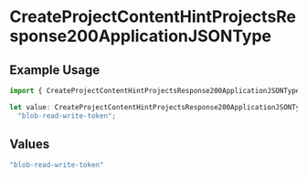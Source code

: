# CreateProjectContentHintProjectsResponse200ApplicationJSONType

## Example Usage

```typescript
import { CreateProjectContentHintProjectsResponse200ApplicationJSONType } from "@vercel/sdk/models/operations/createproject.js";

let value: CreateProjectContentHintProjectsResponse200ApplicationJSONType =
  "blob-read-write-token";
```

## Values

```typescript
"blob-read-write-token"
```